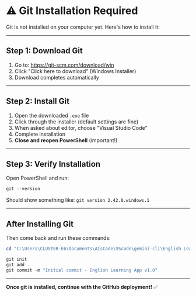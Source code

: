 # ⚠️ Git Installation Required

Git is not installed on your computer yet. Here's how to install it:

---

## Step 1: Download Git

1. Go to: https://git-scm.com/download/win
2. Click "Click here to download" (Windows Installer)
3. Download completes automatically

---

## Step 2: Install Git

1. Open the downloaded `.exe` file
2. Click through the installer (default settings are fine)
3. When asked about editor, choose "Visual Studio Code"
4. Complete installation
5. **Close and reopen PowerShell** (important!)

---

## Step 3: Verify Installation

Open PowerShell and run:
```powershell
git --version
```

Should show something like: `git version 2.42.0.windows.1`

---

## After Installing Git

Then come back and run these commands:

```powershell
cd "C:\Users\CLUSTER-E6\Documents\AIsCode\VScode\gemini-cli\English Learning App Gemini"

git init
git add .
git commit -m "Initial commit - English Learning App v1.0"
```

---

**Once git is installed, continue with the GitHub deployment!** ✅
